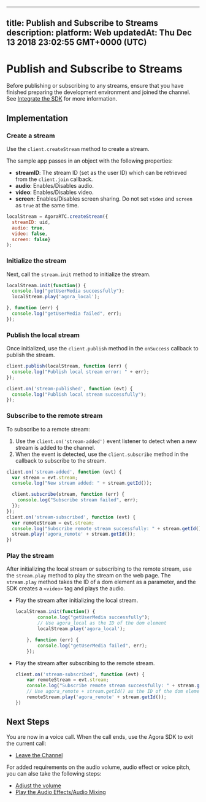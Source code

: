 
---
title: Publish and Subscribe to Streams
description: 
platform: Web
updatedAt: Thu Dec 13 2018 23:02:55 GMT+0000 (UTC)
---
# Publish and Subscribe to Streams
Before publishing or subscribing to any streams, ensure that you have finished preparing the development environment and joined the channel. See [Integrate the SDK](../../en/Voice/web_prepare.md) for more information.

## Implementation
### Create a stream
Use the `client.createStream`  method to create a stream.

The sample app passes in an object with the following properties:

- **streamID**: The stream ID (set as the user ID) which can be retrieved from the `client.join`  callback.
- **audio**: Enables/Disables audio.
- **video**: Enables/Disables video.
- **screen**: Enables/Disables screen sharing. Do not set `video` and `screen` as `true` at the same time.

```javascript
localStream = AgoraRTC.createStream({
  streamID: uid,
  audio: true,
  video: false,
  screen: false}
);
```

### Initialize the stream
Next, call the `stream.init`  method to initialize the stream.

```javascript
localStream.init(function() {
  console.log("getUserMedia successfully");
  localStream.play('agora_local');

}, function (err) {
  console.log("getUserMedia failed", err);
});
```

### Publish the local stream
Once initialized, use the `client.publish` method in the `onSuccess` callback to publish the stream.

```javascript
client.publish(localStream, function (err) {
  console.log("Publish local stream error: " + err);
});

client.on('stream-published', function (evt) {
  console.log("Publish local stream successfully");
});
```

### Subscribe to the remote stream
To subscribe to a remote stream:

1. Use the `client.on('stream-added')` event listener to detect when a new stream is added to the channel.
2. When the event is detected, use the `client.subscribe`  method in the callback to subscribe to the stream.

```javascript
client.on('stream-added', function (evt) {
  var stream = evt.stream;
  console.log("New stream added: " + stream.getId());

  client.subscribe(stream, function (err) {
    console.log("Subscribe stream failed", err);
  });
});
client.on('stream-subscribed', function (evt) {
  var remoteStream = evt.stream;
  console.log("Subscribe remote stream successfully: " + stream.getId());
  stream.play('agora_remote' + stream.getId());
})
```

### Play the stream
After initializing the local stream or subscribing to the remote stream, use the `stream.play`  method to play the stream on the web page. The `stream.play`  method takes the ID of a dom element as a parameter, and the SDK creates a `<video>` tag and plays the audio.

- Play the stream after initializing the local stream.

	```javascript
	localStream.init(function() {
			console.log("getUserMedia successfully");
			// Use agora_local as the ID of the dom element
			localStream.play('agora_local');

		}, function (err) {
			console.log("getUserMedia failed", err);
		});
	```

- Play the stream after subscribing to the remote stream.

	```javascript
	client.on('stream-subscribed', function (evt) {
		var remoteStream = evt.stream;
		console.log("Subscribe remote stream successfully: " + stream.getId());
		// Use agora_remote + stream.getId() as the ID of the dom element
		remoteStream.play('agora_remote' + stream.getId());
	})
	```


## Next Steps
You are now in a voice call. When the call ends, use the Agora SDK to exit the current call:

- [Leave the Channel](../../en/Voice/leave_web.md)

For added requirements on the audio volume, audio effect or voice pitch, you can alse take the following steps:

- [Adjust the volume](../../en/Voice/volume_web.md)
- [Play the Audio Effects/Audio Mixing](../../en/Voice/effect_mixing_web.md)
